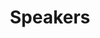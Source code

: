 ---
layout: profiles
permalink: /speakers/
title: Speakers
description: BIO OF WORKSHOP SPEAKERS
nav: true
nav_order: 1
profiles:
  - align: right
    image: abhinav_valada.jpeg
    content: speaker_1.md
    image_circular: true # crops the image to make it circular
    more_info: >
      <p>Prof. Dr.<br></p>
      <p>Abhinav Valada<br></p>
      <p>Full Professor<br></p>
      <p>University of Freiburg, Germany</p>
  - align: left
    image: fernando_garcia.jpeg
    content: speaker_2.md
    image_circular: true # crops the image to make it circular
    more_info: >
      <p>Prof. Dr.  <br></p>
      <p>Fernando Garcia<br> </p>
      <p>Associate Professor<br></p>
      <p>University Carlos III of Madrid, Spain</p>
  - align: right
    image: ignacio_alvarez.jpeg
    content: speaker_3.md
    image_circular: true # crops the image to make it circular
    more_info: >
      <p>Dr. </br>Ignacio Alvarez<br></p>
      <p>Principal Engineer<br></p>
      <p>Intel Corporation, USA </p>
  - align: left
    image: catherine_elias.jpeg
    content: speaker_4.md
    image_circular: true # crops the image to make it circular
    more_info: >
      <p>Dr. Catherine M. Elias<br></p>
      <p>Research Research Group Director<br></p>
      <p>The German University in Cairo, Egypt</p>
  - align: right
    image: katie_luo.jpeg
    content: speaker_5.md
    image_circular: true # crops the image to make it circular
    more_info: >
      <p>Katie Luo, <br></p>
      <p>PhD Student<br></p>
      <p>Cornell University, USA</p>
  - align: left
    image: maria_lyssenko.jpg
    content: speaker_6.md
    image_circular: true # crops the image to make it circular
    more_info: >
      <p>Maria Lyssenko<br></p>
      <p>PhD Student<br></p>
      <p>BOSCH & Technical University of Munich, Germany</p>  
---